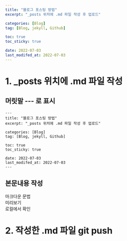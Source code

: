 ```yaml
---
title: "블로그 포스팅 방법"
excerpt: "_posts 위치에 .md 파일 작성 후 업로드"

categories: [Blog]
tag: [Blog, jekyll, Github]

toc: true
toc_sticky: true

date: 2022-07-03
last_modifed_at: 2022-07-03
---
```



# 1. _posts 위치에 .md 파일 작성 
## 머릿말  __---__ 로 표시


```
---
title: "블로그 포스팅 방법"
excerpt: "_posts 위치에 .md 파일 작성 후 업로드"

categories: [Blog]
tag: [Blog, jekyll, Github]

toc: true
toc_sticky: true

date: 2022-07-03
last_modifed_at: 2022-07-03
---
```


## 본문내용 작성    
마크다운 문법   
미리보기   
로컬에서 확인   

# 2. 작성한 .md 파일 git push